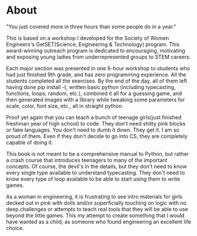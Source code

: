 # About
"You just covered more in three hours than some people do in a year."

This is based on a workshop I developed for the Society of Women Engineers's GetSET(Science, Engineering & Technology) program. This award-winning outreach program is dedicated to encouraging, motivating and exposing young ladies from underrepresented groups to STEM careers.  

Each major section was presented in one 6-hour workshop to students who had just finished 9th grade, and has zero programming experience.  All the students completed all the exercises.  By the end of the day, all of them left having done pip install -t, written basic python (including typecasting, functions, loops, random, etc.), combined it all for a guessing game, and then generated images with a library while tweaking some parameters for scale, color, font size, etc., all in straight python.

Proof yet again that you can teach a bunch of teenage girls(just finished freshman year of high school) to code. They don't need shitty pink blocks or fake languages. You don't need to dumb it down. They get it. I am so proud of them. Even if they don't decide to go into CS, they are completely capable of doing it.


This book is not meant to be a comprehensive manual to Python, but rather a crash course that introduces teenagers to many of the important concepts.  Of course, the devil's in the details, but they don't need to know every single type available to understand typecasting.  They don't need to know every type of loop available to be able to start using them to write games.  

As a woman in engineering, it is frustrating to see intro materials for girls decked out in pink with dolls and/or superficially touching on logic with no deep challenges or attempts to teach real tools that they will be able to use beyond the little games.  This my attempt to create something that I would have wanted as a child, as someone who found engineering an excellent life choice.